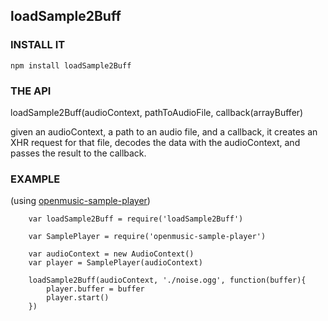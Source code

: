 loadSample2Buff
-----------------------

### INSTALL IT

`npm install loadSample2Buff`

### THE API

loadSample2Buff(audioContext, pathToAudioFile, callback(arrayBuffer)

given an audioContext, a path to an audio file, and a callback,
it creates an XHR request for that file,
decodes the data with the audioContext,
and passes the result to the callback.

### EXAMPLE

(using [openmusic-sample-player](https://github.com/openmusic/sample-player))

```
    var loadSample2Buff = require('loadSample2Buff')

    var SamplePlayer = require('openmusic-sample-player')

    var audioContext = new AudioContext()
    var player = SamplePlayer(audioContext)

    loadSample2Buff(audioContext, './noise.ogg', function(buffer){
        player.buffer = buffer
        player.start()
    })
```